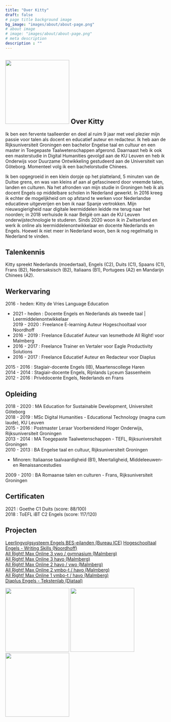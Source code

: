 ```yaml
---
title: "Over Kitty"
draft: false
# page title background image
bg_image: "images/about/about-page.png"
# about image
# image: "images/about/about-page.png"
# meta description
description : ""
---
```


## <img height=200px src=/images/about/kitty.jpeg> Over Kitty 
Ik ben een fervente taalleerder en deel al ruim 9 jaar met veel plezier mijn passie voor talen als docent en educatief auteur en redacteur. Ik heb aan de Rijksuniversiteit Groningen een bachelor Engelse taal en cultuur en een master in Toegepaste Taalwetenschappen afgerond. Daarnaast heb ik ook een masterstudie in Digital Humanities gevolgd aan de KU Leuven en heb ik Onderwijs voor Duurzame Ontwikkeling gestudeerd aan de Universiteit van Göteborg. Momenteel volg ik een bachelorstudie Chinees. 

Ik ben opgegroeid in een klein dorpje op het platteland, 5 minuten van de Duitse grens, en was van kleins af aan al gefascineerd door vreemde talen, landen en culturen. Na het afronden van mijn studie in Groningen heb ik als docent Engels op middelbare scholen in Nederland gewerkt. In 2016 kreeg ik echter de mogelijkheid om op afstand te werken voor Nederlandse educatieve uitgeverijen en ben ik naar Spanje vertrokken. Mijn nieuwsgierigheid naar digitale leermiddelen leidde me terug naar het noorden; in 2018 verhuisde ik naar België om aan de KU Leuven onderwijstechnologie te studeren. Sinds 2020 woon ik in Zwitserland en werk ik online als leermiddelenontwikkelaar en docente Nederlands en Engels. Hoewel ik niet meer in Nederland woon, ben ik nog regelmatig in Nederland te vinden. 

## Talenkennis
Kitty spreekt Nederlands (moedertaal), Engels (C2), Duits (C1), Spaans (C1), Frans (B2), Nedersaksisch (B2), Italiaans (B1), Portugees (A2) en Mandarijn Chinees (A2).

## Werkervaring

2016 - heden: Kitty de Vries Language Education  
* 2021 - heden : Docente Engels en Nederlands als tweede taal | Leermiddelenontwikkelaar  
2019 - 2020 : Freelance E-learning Auteur Hogeschooltaal voor Noordhoff
* 2016 - 2019 : Freelance Educatief Auteur van lesmethode All Right! voor Malmberg  
* 2016 - 2017 : Freelance Trainer en Vertaler voor Eagle Productivity Solutions  
* 2016 - 2017 : Freelance Educatief Auteur en Redacteur voor Diaplus  

2015 - 2016 : Stagiair-docente Engels (IB), Maartenscollege Haren  
2014 - 2014 : Stagiair-docente Engels, Rijnlands Lyceum Sassenheim  
2012 - 2016 : Privédocente Engels, Nederlands en Frans


## Opleiding
2018 - 2020 : MA Education for Sustainable Development, Universiteit Göteborg  
2018 - 2019 : MSc Digital Humanities - Educational Technology (magna cum laude), KU Leuven  
2015 - 2016 : Postmaster Leraar Voorbereidend Hoger Onderwijs, Rijksuniversiteit Groningen  
2013 - 2014 : MA Toegepaste Taalwetenschappen - TEFL, Rijksuniversiteit Groningen    
2010 - 2013 : BA Engelse taal en cultuur, Rijksuniversiteit Groningen 
- Minoren: Italiaanse taalvaardigheid (B1), Meertaligheid, Middeleeuwen- en Renaissancestudies

2009 - 2010 : BA Romaanse talen en culturen - Frans, Rijksuniversiteit Groningen  

## Certificaten 
2021 : Goethe C1 Duits (score: 88/100)  
2018 : ToEFL iBT C2 Engels (score: 117/120)  

## Projecten 
[Leerlingvolgsysteem Engels BES-eilanden (Bureau ICE)](https://www.bureau-ice.nl/lvs-bes/)
[Hogeschooltaal Engels - Writing Skills (Noordhoff)](https://www.hogeschooltaal.nl/hogeschooltaal-engels/?lang=en)  
[All Right! Max Online 3 vwo / gymnasium (Malmberg)](https://www.malmberg.nl/voortgezet-onderwijs/methodes/talen/engels/all-right-onderbouw.htm)   
[All Right! Max Online 3 havo (Malmberg)](https://www.malmberg.nl/voortgezet-onderwijs/methodes/talen/engels/all-right-onderbouw.htm)    
[All Right! Max Online 2 havo / vwo (Malmberg)](https://www.malmberg.nl/voortgezet-onderwijs/methodes/talen/engels/all-right-onderbouw.htm)  
[All Right! Max Online 2 vmbo-t / havo (Malmberg)](https://www.malmberg.nl/voortgezet-onderwijs/methodes/talen/engels/all-right-onderbouw.htm)  
[All Right! Max Online 1 vmbo-t / havo (Malmberg)](https://www.malmberg.nl/voortgezet-onderwijs/methodes/talen/engels/all-right-onderbouw.htm)  
[Diaplus Engels - Tekstenlab (Diataal)](https://www.diatoetsen.nl/voortgezet-onderwijs/diaplus/)  

<div>
<img height=200px src=/images/about/tekstenlab.png>
<img height=200px src=/images/about/hogeschooltaal.png>
<img height=200px src=/images/about/allright.png>
</div>